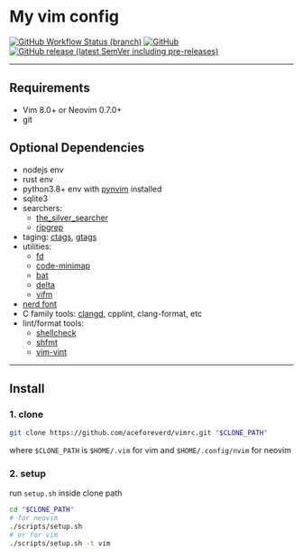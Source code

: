 # My vim config

[![GitHub Workflow Status (branch)](https://img.shields.io/github/workflow/status/aceforeverd/vimrc/CI/master?style=flat-square)](https://github.com/aceforeverd/vimrc/actions/workflows/ci.yml)
[![GitHub](https://img.shields.io/github/license/aceforeverd/vimrc?style=flat-square)](https://github.com/aceforeverd/vimrc/blob/master/LICENSE)
[![GitHub release (latest SemVer including pre-releases)](https://img.shields.io/github/v/release/aceforeverd/vimrc?include_prereleases&style=flat-square)](https://github.com/aceforeverd/vimrc/releases)

---

## Requirements

+ Vim 8.0+ or Neovim 0.7.0+
+ git

## Optional Dependencies

+ nodejs env
+ rust env
+ python3.8+ env with [pynvim](https://github.com/neovim/pynvim) installed
+ sqlite3
+ searchers:
  - [the_silver_searcher](https://github.com/ggreer/the_silver_searcher)
  - [ripgrep](https://github.com/BurntSushi/ripgrep)
+ taging: [ctags](https://github.com/universal-ctags/ctags), [gtags](https://www.gnu.org/software/global/)
+ utilities:
  - [fd](https://github.com/sharkdp/fd)
  - [code-minimap](https://github.com/wfxr/code-minimap)
  - [bat](https://github.com/sharkdp/bat)
  - [delta](https://github.com/dandavison/delta)
  - [vifm](https://vifm.info/)
+ [nerd font](https://github.com/ryanoasis/nerd-fonts)
+ C family tools: [clangd](https://clangd.llvm.org/), cpplint, clang-format, etc
+ lint/format tools:
  - [shellcheck](https://github.com/koalaman/shellcheck)
  - [shfmt](https://github.com/mvdan/sh)
  - [vim-vint](https://github.com/Vimjas/vint)

---

## Install

### 1. clone

```bash
git clone https://github.com/aceforeverd/vimrc.git "$CLONE_PATH"
```

where `$CLONE_PATH` is `$HOME/.vim` for vim and `$HOME/.config/nvim` for neovim

### 2. setup

run `setup.sh` inside clone path

```bash
cd "$CLONE_PATH"
# for neovim
./scripts/setup.sh
# or for vim
./scripts/setup.sh -t vim
```
